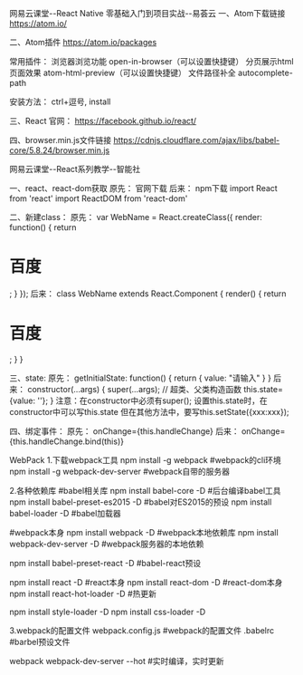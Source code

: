 网易云课堂--React Native 零基础入门到项目实战--易荟云
一、Atom下载链接
https://atom.io/

二、Atom插件
https://atom.io/packages

常用插件：
浏览器浏览功能 open-in-browser（可以设置快捷键）
分页展示html页面效果 atom-html-preview（可以设置快捷键）
文件路径补全 autocomplete-path

安装方法：
ctrl+逗号,
install

三、React 官网：
https://facebook.github.io/react/

四、browser.min.js文件链接
https://cdnjs.cloudflare.com/ajax/libs/babel-core/5.8.24/browser.min.js

网易云课堂--React系列教学--智能社

一、react、react-dom获取
原先：
  官网下载
后来：
  npm下载
  import React from 'react'
  import ReactDOM from 'react-dom'

二、新建class：
原先：
var WebName = React.createClass({
  render: function() {
    return <h1>百度</h1>;
  }
});
后来：
class WebName extends React.Component {
  render() {
    return <h1>百度</h1>;
  }
}

三、state:
原先：
getInitialState: function() {
  return {
    value: "请输入"
  }
}
后来：
constructor(...args) {
  super(...args); // 超类、父类构造函数
  this.state={value: ''};
}
注意：在constructor中必须有super();
     设置this.state时，在constructor中可以写this.state
     但在其他方法中，要写this.setState({xxx:xxx});

四、绑定事件：
原先：
onChange={this.handleChange}
后来：
onChange={this.handleChange.bind(this)}

WebPack
1.下载webpack工具
  npm install -g webpack              #webpack的cli环境
  npm install -g webpack-dev-server   #webpack自带的服务器

2.各种依赖库
  #babel相关库
  npm install babel-core -D           #后台编译babel工具
  npm install babel-preset-es2015 -D  #babel对ES2015的预设
  npm install babel-loader -D         #babel加载器

  #webpack本身
  npm install webpack -D              #webpack本地依赖库
  npm install webpack-dev-server -D   #webpack服务器的本地依赖

  npm install babel-preset-react -D   #babel-react预设

  npm install react -D                #react本身
  npm install react-dom -D            #react-dom本身
  npm install react-hot-loader -D     #热更新

  npm install style-loader -D
  npm install css-loader -D

3.webpack的配置文件
  webpack.config.js                   #webpack的配置文件
  .babelrc                            #barbel预设文件

webpack
webpack-dev-server --hot              #实时编译，实时更新
